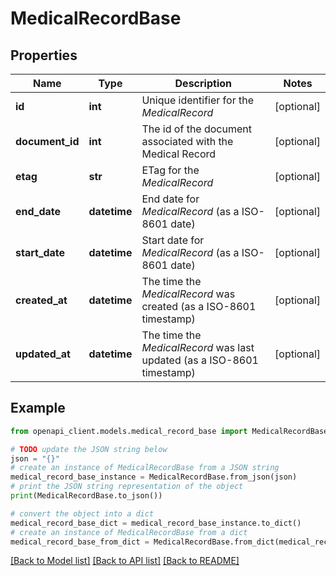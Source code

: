 # MedicalRecordBase


## Properties

Name | Type | Description | Notes
------------ | ------------- | ------------- | -------------
**id** | **int** | Unique identifier for the *MedicalRecord* | [optional] 
**document_id** | **int** | The id of the document associated with the Medical Record | [optional] 
**etag** | **str** | ETag for the *MedicalRecord* | [optional] 
**end_date** | **datetime** | End date for *MedicalRecord* (as a ISO-8601 date) | [optional] 
**start_date** | **datetime** | Start date for *MedicalRecord* (as a ISO-8601 date) | [optional] 
**created_at** | **datetime** | The time the *MedicalRecord* was created (as a ISO-8601 timestamp) | [optional] 
**updated_at** | **datetime** | The time the *MedicalRecord* was last updated (as a ISO-8601 timestamp) | [optional] 

## Example

```python
from openapi_client.models.medical_record_base import MedicalRecordBase

# TODO update the JSON string below
json = "{}"
# create an instance of MedicalRecordBase from a JSON string
medical_record_base_instance = MedicalRecordBase.from_json(json)
# print the JSON string representation of the object
print(MedicalRecordBase.to_json())

# convert the object into a dict
medical_record_base_dict = medical_record_base_instance.to_dict()
# create an instance of MedicalRecordBase from a dict
medical_record_base_from_dict = MedicalRecordBase.from_dict(medical_record_base_dict)
```
[[Back to Model list]](../README.md#documentation-for-models) [[Back to API list]](../README.md#documentation-for-api-endpoints) [[Back to README]](../README.md)


